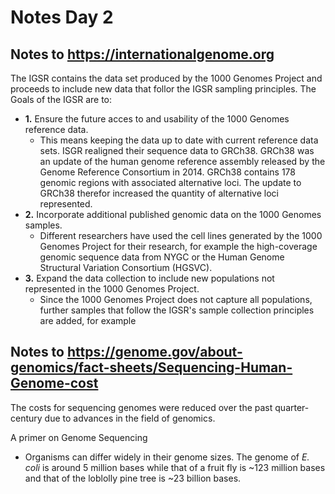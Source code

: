 # Notes Day 2

## Notes to https://internationalgenome.org

The IGSR contains the data set produced by the 1000 Genomes Project and proceeds to include new data that follor the IGSR sampling principles. The Goals of the IGSR are to:
* **1.** Ensure the future acces to and usability of the 1000 Genomes reference data.
  * This means keeping the data up to date with current reference data sets. ISGR realigned their sequence data to GRCh38. GRCh38 was an update of the human genome reference assembly released by the Genome Reference Consortium in 2014. GRCh38 contains 178 genomic regions with associated alternative loci. The update to GRCh38 therefor increased the quantity of alternative loci represented.
* **2.** Incorporate additional published genomic data on the 1000 Genomes samples.
  * Different researchers have used the cell lines generated by the 1000 Genomes Project for their research, for example the high-coverage genomic sequence data from NYGC or the Human Genome Structural Variation Consortium (HGSVC).
* **3.** Expand the data collection to include new populations not represented in the 1000 Genomes Project.
  *  Since the 1000 Genomes Project does not capture all populations, further samples that follow the IGSR's sample collection principles are added, for example 

## Notes to https://genome.gov/about-genomics/fact-sheets/Sequencing-Human-Genome-cost

The costs for sequencing genomes were reduced over the past quarter-century due to advances in the field of genomics.



A primer on Genome Sequencing
* Organisms can differ widely in their genome sizes. The genome of *E. coli* is around 5 million bases while that of a fruit fly is ~123 million bases and that of the loblolly pine tree is ~23 billion bases. 
